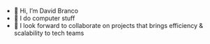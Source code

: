 - 👋 Hi, I’m David Branco
- 👀 I do computer stuff
- 💞️ I look forward to collaborate on projects that brings efficiency & scalability to tech teams


